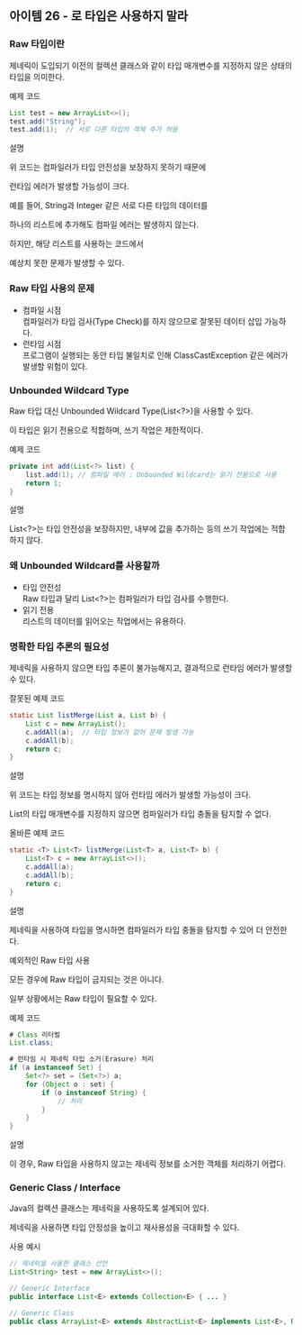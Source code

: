 ## 아이템 26 - 로 타입은 사용하지 말라

### Raw 타입이란

제네릭이 도입되기 이전의 컬렉션 클래스와 같이 타입 매개변수를 지정하지 않은 상태의 타입을 의미한다.

예제 코드

```java
List test = new ArrayList<>();
test.add("String");
test.add(1);  // 서로 다른 타입의 객체 추가 허용
```

설명

위 코드는 컴파일러가 타입 안전성을 보장하지 못하기 때문에

런타임 에러가 발생할 가능성이 크다.

예를 들어, String과 Integer 같은 서로 다른 타입의 데이터를

하나의 리스트에 추가해도 컴파일 에러는 발생하지 않는다.

하지만, 해당 리스트를 사용하는 코드에서

예상치 못한 문제가 발생할 수 있다.

### Raw 타입 사용의 문제

-   컴파일 시점  
    컴파일러가 타입 검사(Type Check)를 하지 않으므로 잘못된 데이터 삽입 가능하다.
-   런타임 시점  
    프로그램이 실행되는 동안 타입 불일치로 인해 ClassCastException 같은 에러가 발생할 위험이 있다.

### Unbounded Wildcard Type

Raw 타입 대신 Unbounded Wildcard Type(List<?>)을 사용할 수 있다.

이 타입은 읽기 전용으로 적합하며, 쓰기 작업은 제한적이다.

예제 코드

```java
private int add(List<?> list) {
    list.add(1); // 컴파일 에러 : Unbounded Wildcard는 읽기 전용으로 사용
    return 1;
}
```

설명

List<?>는 타입 안전성을 보장하지만, 내부에 값을 추가하는 등의 쓰기 작업에는 적합하지 않다.

### 왜 Unbounded Wildcard를 사용할까

-   타입 안전성  
    Raw 타입과 달리 List<?>는 컴파일러가 타입 검사를 수행한다.
-   읽기 전용  
    리스트의 데이터를 읽어오는 작업에서는 유용하다.

### 명확한 타입 추론의 필요성

제네릭을 사용하지 않으면 타입 추론이 불가능해지고, 결과적으로 런타임 에러가 발생할 수 있다.

잘못된 예제 코드

```java
static List listMerge(List a, List b) {
    List c = new ArrayList();
    c.addAll(a);  // 타입 정보가 없어 문제 발생 가능
    c.addAll(b);
    return c;
}
```

설명

위 코드는 타입 정보를 명시하지 않아 런타임 에러가 발생할 가능성이 크다.

List의 타입 매개변수를 지정하지 않으면 컴파일러가 타입 충돌을 탐지할 수 없다.

올바른 예제 코드

```java
static <T> List<T> listMerge(List<T> a, List<T> b) {
    List<T> c = new ArrayList<>();
    c.addAll(a);
    c.addAll(b);
    return c;
}
```

설명

제네릭을 사용하여 타입을 명시하면 컴파일러가 타입 충돌을 탐지할 수 있어 더 안전한다.

예외적인 Raw 타입 사용

모든 경우에 Raw 타입이 금지되는 것은 아니다.

일부 상황에서는 Raw 타입이 필요할 수 있다.

예제 코드

```java
# Class 리터럴
List.class;

# 런타임 시 제네릭 타입 소거(Erasure) 처리
if (a instanceof Set) {
    Set<?> set = (Set<?>) a;
    for (Object o : set) {
        if (o instanceof String) {
            // 처리
        }
    }
}
```

설명

이 경우, Raw 타입을 사용하지 않고는 제네릭 정보를 소거한 객체를 처리하기 어렵다.

### Generic Class / Interface

Java의 컬렉션 클래스는 제네릭을 사용하도록 설계되어 있다.

제네릭을 사용하면 타입 안정성을 높이고 재사용성을 극대화할 수 있다.

사용 예시

```java
// 제네릭을 사용한 클래스 선언
List<String> test = new ArrayList<>();

// Generic Interface
public interface List<E> extends Collection<E> { ... }

// Generic Class
public class ArrayList<E> extends AbstractList<E> implements List<E>, RandomAccess, Cloneable, java.io.Serializable { ... }
```